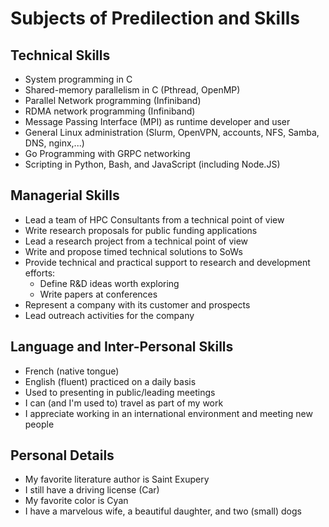 # Subjects of Predilection and Skills

## Technical Skills

- System programming in C
- Shared-memory parallelism in C (Pthread, OpenMP)
- Parallel Network programming (Infiniband)
- RDMA network programming (Infiniband)
- Message Passing Interface (MPI) as runtime developer and user
- General Linux administration (Slurm, OpenVPN, accounts, NFS, Samba, DNS, nginx,...)
- Go Programming with GRPC networking
- Scripting in Python, Bash, and JavaScript (including Node.JS)

## Managerial Skills

- Lead a team of HPC Consultants from a technical point of view
- Write research proposals for public funding applications
- Lead a research project from a technical point of view
- Write and propose timed technical solutions to SoWs
- Provide technical and practical support to research and development efforts:
  - Define R&D ideas worth exploring
  - Write papers at conferences
- Represent a company with its customer and prospects
- Lead outreach activities for the company

## Language and Inter-Personal Skills

- French (native tongue)
- English (fluent) practiced on a daily basis
- Used to presenting in public/leading meetings
- I can (and I'm used to) travel as part of my work
- I appreciate working in an international environment and meeting new people

## Personal Details

- My favorite literature author is Saint Exupery
- I still have a driving license (Car)
- My favorite color is Cyan
- I have a marvelous wife, a beautiful daughter, and two (small) dogs